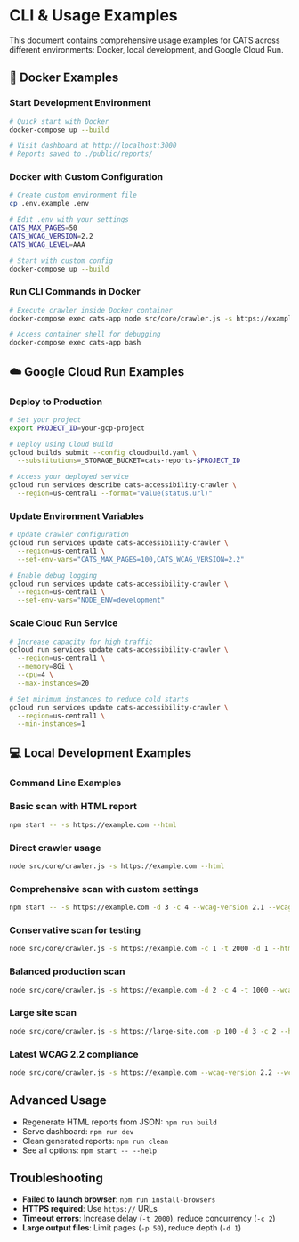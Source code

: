 # CLI & Usage Examples

This document contains comprehensive usage examples for CATS across different
environments: Docker, local development, and Google Cloud Run.

## 🐳 Docker Examples

### Start Development Environment
```bash
# Quick start with Docker
docker-compose up --build

# Visit dashboard at http://localhost:3000
# Reports saved to ./public/reports/
```

### Docker with Custom Configuration
```bash
# Create custom environment file
cp .env.example .env

# Edit .env with your settings
CATS_MAX_PAGES=50
CATS_WCAG_VERSION=2.2
CATS_WCAG_LEVEL=AAA

# Start with custom config
docker-compose up --build
```

### Run CLI Commands in Docker
```bash
# Execute crawler inside Docker container
docker-compose exec cats-app node src/core/crawler.js -s https://example.com --html

# Access container shell for debugging
docker-compose exec cats-app bash
```

## ☁️ Google Cloud Run Examples

### Deploy to Production
```bash
# Set your project
export PROJECT_ID=your-gcp-project

# Deploy using Cloud Build
gcloud builds submit --config cloudbuild.yaml \
  --substitutions=_STORAGE_BUCKET=cats-reports-$PROJECT_ID

# Access your deployed service
gcloud run services describe cats-accessibility-crawler \
  --region=us-central1 --format="value(status.url)"
```

### Update Environment Variables
```bash
# Update crawler configuration
gcloud run services update cats-accessibility-crawler \
  --region=us-central1 \
  --set-env-vars="CATS_MAX_PAGES=100,CATS_WCAG_VERSION=2.2"

# Enable debug logging
gcloud run services update cats-accessibility-crawler \
  --region=us-central1 \
  --set-env-vars="NODE_ENV=development"
```

### Scale Cloud Run Service
```bash
# Increase capacity for high traffic
gcloud run services update cats-accessibility-crawler \
  --region=us-central1 \
  --memory=8Gi \
  --cpu=4 \
  --max-instances=20

# Set minimum instances to reduce cold starts
gcloud run services update cats-accessibility-crawler \
  --region=us-central1 \
  --min-instances=1
```

## 💻 Local Development Examples

### Command Line Examples

### Basic scan with HTML report

```bash
npm start -- -s https://example.com --html
```

### Direct crawler usage

```bash
node src/core/crawler.js -s https://example.com --html
```

### Comprehensive scan with custom settings

```bash
npm start -- -s https://example.com -d 3 -c 4 --wcag-version 2.1 --wcag-level AA --html
```

### Conservative scan for testing

```bash
node src/core/crawler.js -s https://example.com -c 1 -t 2000 -d 1 --html
```

### Balanced production scan

```bash
node src/core/crawler.js -s https://example.com -d 2 -c 4 -t 1000 --wcag-version 2.1 --wcag-level AA --html
```

### Large site scan

```bash
node src/core/crawler.js -s https://large-site.com -p 100 -d 3 -c 2 --html
```

### Latest WCAG 2.2 compliance

```bash
node src/core/crawler.js -s https://example.com --wcag-version 2.2 --wcag-level AA --html
```

## Advanced Usage

- Regenerate HTML reports from JSON: `npm run build`
- Serve dashboard: `npm run dev`
- Clean generated reports: `npm run clean`
- See all options: `npm start -- --help`

## Troubleshooting

- **Failed to launch browser**: `npm run install-browsers`
- **HTTPS required**: Use `https://` URLs
- **Timeout errors**: Increase delay (`-t 2000`), reduce concurrency (`-c 2`)
- **Large output files**: Limit pages (`-p 50`), reduce depth (`-d 1`)
